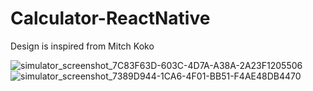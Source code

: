 # Calculator-ReactNative
Design is inspired from Mitch Koko


![simulator_screenshot_7C83F63D-603C-4D7A-A38A-2A23F1205506](https://user-images.githubusercontent.com/75614319/197446252-4084d73c-80e9-4b35-a635-a2264f9ebc09.png)
![simulator_screenshot_7389D944-1CA6-4F01-BB51-F4AE48DB4470](https://user-images.githubusercontent.com/75614319/197446269-456290c6-4bed-4112-97b5-0095a7532f43.png)
